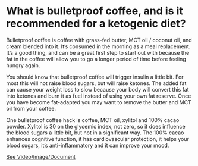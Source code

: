 # What is bulletproof coffee, and is it recommended for a ketogenic diet?

Bulletproof coffee is coffee with grass-fed butter, MCT oil / coconut oil, and cream blended into it. It’s consumed in the morning as a meal replacement. It’s a good thing, and can be a great first step to start out with because the fat in the coffee will allow you to go a longer period of time before feeling hungry again.

You should know that bulletproof coffee will trigger insulin a little bit. For most this will not raise blood sugars, but will raise ketones. The added fat can cause your weight loss to slow because your body will convert this fat into ketones and burn it as fuel instead of using your own fat reserve. Once you have become fat-adapted you may want to remove the butter and MCT oil from your coffee.

One bulletproof coffee hack is coffee, MCT oil, xylitol and 100% cacao powder. Xylitol is 30 on the glycemic index, not zero, so it does influence the blood sugars a little bit, but not in a significant way. The 100% cacao enhances cognitive function, it has cardiovascular protection, it helps your blood sugars, it’s anti-inflammatory and it can improve your mood.

 [See Video/Image/Document](https://hls-player.drberg.com/asset?path=migrated-assets/should-you-do-bulletproof-coffee-on-ketogenic-diet-with-intermittent-fasting-drberg)